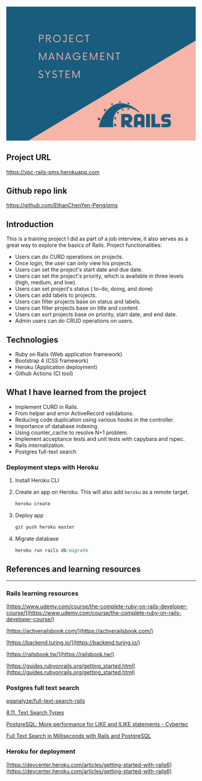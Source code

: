 ![Cover image](./ror-pms.png)

## Project URL
<https://ypc-rails-pms.herokuapp.com>

## Github repo link
<https://github.com/EthanChenYen-Peng/pms>

## Introduction

This is a training project I did as part of a job interview, it also serves as a great way to explore the basics of Rails. Project functionalities:

- Users can do CURD operations on projects.
- Once login, the user can only view his projects.
- Users can set the project's start date and due date.
- Users can set the project's priority, which is available in three levels (high, medium, and low).
- Users can set project's status ( to-do, doing, and done)
- Users can add labels to projects.
- Users can filter projects base on status and labels.
- Users can filter projects base on title and content.
- Users can sort projects base on priority, start date, and end date.
- Admin users can do CRUD operations on users.

## Technologies

- Ruby on Rails         (Web application framework)
- Bootstrap 4            (CSS framework)
- Heroku                    (Application deployment)
- Github Actions       (CI tool)

## What I have learned from the project

- Implement CURD in Rails.
- From helper and error ActiveRecord validations.
- Reducing code duplication using various hooks in the controller.
- Importance of database indexing.
- Using counter_cache to resolve N+1 problem.
- Implement acceptance tests and unit tests with capybara and rspec.
- Rails internalization.
- Postgres full-text search

### Deployment steps with Heroku

1. Install Heroku CLI
2. Create an app on Heroku. This will also add `heroku` as a remote target.

    ```ruby
    heroku create
    ```

3. Deploy app

    ```ruby
    git push heroku master
    ```

4. Migrate database

    ```ruby
    heroku run rails db:migrate
    ```

## References and learning resources

---

### Rails learning resources

[https://www.udemy.com/course/the-complete-ruby-on-rails-developer-course/](https://www.udemy.com/course/the-complete-ruby-on-rails-developer-course/)

[https://activerailsbook.com/](https://activerailsbook.com/)

[https://backend.turing.io/](https://backend.turing.io/)

[https://railsbook.tw/](https://railsbook.tw/)

[https://guides.rubyonrails.org/getting_started.html](https://guides.rubyonrails.org/getting_started.html)

### Postgres full text search

[pganalyze/full-text-search-rails](https://github.com/pganalyze/full-text-search-rails)

[8.11. Text Search Types](https://www.postgresql.org/docs/current/datatype-textsearch.html)

[PostgreSQL: More performance for LIKE and ILIKE statements - Cybertec](https://www.cybertec-postgresql.com/en/postgresql-more-performance-for-like-and-ilike-statements/)

[Full Text Search in Milliseconds with Rails and PostgreSQL](https://pganalyze.com/blog/full-text-search-ruby-rails-postgres)

### Heroku for deployment

[https://devcenter.heroku.com/articles/getting-started-with-rails6](https://devcenter.heroku.com/articles/getting-started-with-rails6)

